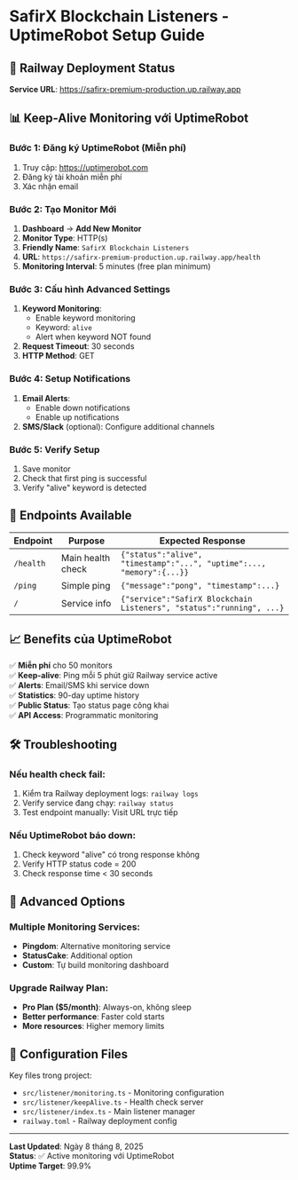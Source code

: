 # SafirX Blockchain Listeners - UptimeRobot Setup Guide

## 🚀 Railway Deployment Status

**Service URL**: https://safirx-premium-production.up.railway.app

## 📊 Keep-Alive Monitoring với UptimeRobot

### Bước 1: Đăng ký UptimeRobot (Miễn phí)
1. Truy cập: https://uptimerobot.com
2. Đăng ký tài khoản miễn phí
3. Xác nhận email

### Bước 2: Tạo Monitor Mới
1. **Dashboard** → **Add New Monitor**
2. **Monitor Type**: HTTP(s)
3. **Friendly Name**: `SafirX Blockchain Listeners`
4. **URL**: `https://safirx-premium-production.up.railway.app/health`
5. **Monitoring Interval**: 5 minutes (free plan minimum)

### Bước 3: Cấu hình Advanced Settings
1. **Keyword Monitoring**: 
   - Enable keyword monitoring
   - Keyword: `alive`
   - Alert when keyword NOT found
2. **Request Timeout**: 30 seconds
3. **HTTP Method**: GET

### Bước 4: Setup Notifications
1. **Email Alerts**: 
   - Enable down notifications
   - Enable up notifications
2. **SMS/Slack** (optional): Configure additional channels

### Bước 5: Verify Setup
1. Save monitor
2. Check that first ping is successful
3. Verify "alive" keyword is detected

## 🔧 Endpoints Available

| Endpoint | Purpose | Expected Response |
|----------|---------|-------------------|
| `/health` | Main health check | `{"status":"alive", "timestamp":"...", "uptime":..., "memory":{...}}` |
| `/ping` | Simple ping | `{"message":"pong", "timestamp":...}` |
| `/` | Service info | `{"service":"SafirX Blockchain Listeners", "status":"running", ...}` |

## 📈 Benefits của UptimeRobot

✅ **Miễn phí** cho 50 monitors  
✅ **Keep-alive**: Ping mỗi 5 phút giữ Railway service active  
✅ **Alerts**: Email/SMS khi service down  
✅ **Statistics**: 90-day uptime history  
✅ **Public Status**: Tạo status page công khai  
✅ **API Access**: Programmatic monitoring  

## 🛠️ Troubleshooting

### Nếu health check fail:
1. Kiểm tra Railway deployment logs: `railway logs`
2. Verify service đang chạy: `railway status`
3. Test endpoint manually: Visit URL trực tiếp

### Nếu UptimeRobot báo down:
1. Check keyword "alive" có trong response không
2. Verify HTTP status code = 200
3. Check response time < 30 seconds

## 🚀 Advanced Options

### Multiple Monitoring Services:
- **Pingdom**: Alternative monitoring service
- **StatusCake**: Additional option
- **Custom**: Tự build monitoring dashboard

### Upgrade Railway Plan:
- **Pro Plan ($5/month)**: Always-on, không sleep
- **Better performance**: Faster cold starts
- **More resources**: Higher memory limits

## 📝 Configuration Files

Key files trong project:
- `src/listener/monitoring.ts` - Monitoring configuration
- `src/listener/keepAlive.ts` - Health check server
- `src/listener/index.ts` - Main listener manager
- `railway.toml` - Railway deployment config

---

**Last Updated**: Ngày 8 tháng 8, 2025  
**Status**: ✅ Active monitoring với UptimeRobot  
**Uptime Target**: 99.9%
